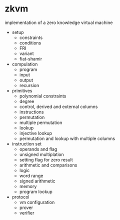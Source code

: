 # zkvm
implementation of a zero knowledge virtual machine
- setup
  -  constraints
  - conditions
  - FRI
  - variant
  - fiat-shamir
- compulation
  - program
  - input
  - output
  - recursion
- primitives
  - polynomial constraints
  - degree
  - control, derived and external columns
  - instructions
  - permutation
  - multiple permutation
  - lookup
  - injective lookup
  - permutation and lookup with multiple columns
- instruction set
  - operands and flag
  - unsigned multiplation
  - setting flag for zero result
  - arithmetic and comparisons
  - logic
  - word range
  - signed arithmetic
  - memory
  - program lookup
- protocol
  - vm configuration
  - prover 
  - verifier
